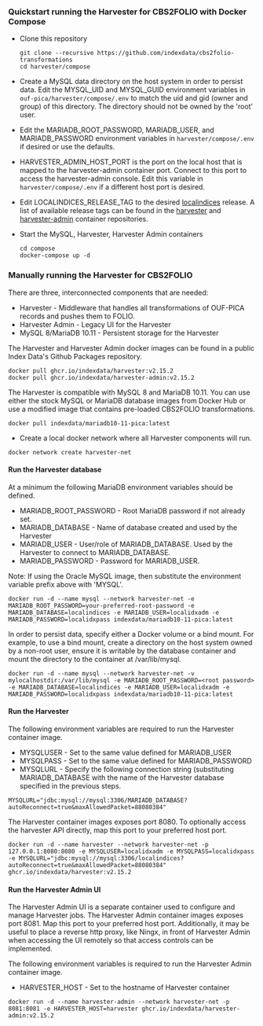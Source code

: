 ### Quickstart running the Harvester for CBS2FOLIO with Docker Compose


* Clone this repository

  ```
  git clone --recursive https://github.com/indexdata/cbs2folio-transformations
  cd harvester/compose
  ```

* Create a MySQL data directory on the host system in order to persist data.  Edit the MYSQL_UID and MYSQL_GUID environment variables in `ouf-pica/harvester/compose/.env` to match the uid and gid (owner and group) of this directory. The directory should not be owned by the 'root' user.

* Edit the MARIADB_ROOT_PASSWORD, MARIADB_USER, and MARIADB_PASSWORD environment variables in `harvester/compose/.env` if desired or use the defaults.

* HARVESTER_ADMIN_HOST_PORT is the port on the local host that is mapped to the harvester-admin container port.  Connect to this port to access the harvester-admin console.  Edit this variable in `harvester/compose/.env` if a different host port is desired.

* Edit LOCALINDICES_RELEASE_TAG to the desired [localindices](https://github.com/indexdata/localindices) release.  A list of available release tags can be found in the [harvester](https://github.com/indexdata/localindices/pkgs/container/harvester) and [harvester-admin](https://github.com/indexdata/localindices/pkgs/container/harvester-admin) container repositories.

* Start the MySQL, Harvester, Harvester Admin containers

  ```
  cd compose
  docker-compose up -d
  ```


### Manually running the Harvester for CBS2FOLIO

There are three, interconnected components that are needed:

* Harvester - Middleware that handles all transformations of OUF-PICA records and pushes them to FOLIO.
* Harvester Admin - Legacy UI for the Harvester
* MySQL 8/MariaDB 10.11 - Persistent storage for the Harvester

The Harvester and Harvester Admin docker images can be found in a public Index Data's Github Packages repository.

```
docker pull ghcr.io/indexdata/harvester:v2.15.2
docker pull ghcr.io/indexdata/harvester-admin:v2.15.2
```

The Harvester is compatible with MySQL 8 and MariaDB 10.11.  You can use either the stock
MySQL or MariaDB database images from Docker Hub or use a modified image that contains pre-loaded
CBS2FOLIO transformations. 

```
docker pull indexdata/mariadb10-11-pica:latest
```

* Create a local docker network where all Harvester components will run.
 
```
docker network create harvester-net
```

#### Run the Harvester database

At a minimum the following MariaDB environment variables should be defined.  

* MARIADB_ROOT_PASSWORD - Root MariaDB password if not already set. 
* MARIADB_DATABASE - Name of database created and used by the Harvester
* MARIADB_USER - User/role of MARIADB_DATABASE.  Used by the Harvester to connect to MARIADB_DATABASE.
* MARIADB_PASSWORD - Password for MARIADB_USER.  

Note: If using the Oracle MySQL image, then substitute the environment variable prefix above with
'MYSQL'.  

```
docker run -d --name mysql --network harvester-net -e MARIADB_ROOT_PASSWORD=your-preferred-root-password -e MARIADB_DATABASE=localindices -e MARIADB_USER=localidxadm -e MARIADB_PASSWORD=localidxpass indexdata/mariadb10-11-pica:latest 
```

In order to persist data, specify either a Docker volume or a bind mount.  For example, to use
a bind mount, create a directory on the host system owned by a non-root user, ensure it 
is writable by the database container and mount the directory to the container at /var/lib/mysql.

```
docker run -d --name mysql --network harvester-net -v mylocalhostdir:/var/lib/mysql -e MARIADB_ROOT_PASSWORD=<root password> -e MARIADB_DATABASE=localindices -e MARIADB_USER=localidxadm -e MARIADB_PASSWORD=localidxpass indexdata/mariadb10-11-pica:latest 
```

#### Run the Harvester

The following environment variables are required to run the Harvester container image. 

* MYSQLUSER - Set to the same value defined for MARIADB_USER
* MYSQLPASS - Set to the same value defined for MARIADB_PASSWORD
* MYSQLURL -  Specify the following connection string (substituting MARIADB_DATABASE with the name 
of the Harvester database specified in the previous steps. 

```
MYSQLURL="jdbc:mysql://mysql:3306/MARIADB_DATABASE?autoReconnect=true&maxAllowedPacket=88080384"
```

The Harvester container images exposes port 8080.  To optionally access the harvester API directly, 
map this port to your preferred host port.  

```
docker run -d --name harvester --network harvester-net -p 127.0.0.1:8080:8080 -e MYSQLUSER=localidxadm -e MYSQLPASS=localidxpass -e MYSQLURL="jdbc:mysql://mysql:3306/localindices?autoReconnect=true&maxAllowedPacket=88080384" ghcr.io/indexdata/harvester:v2.15.2
```

#### Run the Harvester Admin UI

The Harvester Admin UI is a separate container used to configure and manage Harvester jobs.  The
Harvester Admin container images exposes port 8081.  Map this port to your preferred host port. 
Additionally, it may be useful to place a reverse http proxy, like Ningx, in front of Harvester Admin 
when accessing the UI remotely so that access controls can be implemented. 

The following environment variables is required to run the Harvester Admin container image. 

* HARVESTER_HOST - Set to the hostname of Harvester container

```
docker run -d --name harvester-admin --network harvester-net -p 8081:8081 -e HARVESTER_HOST=harvester ghcr.io/indexdata/harvester-admin:v2.15.2
```


